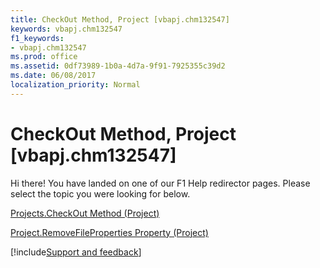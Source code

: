```yaml
---
title: CheckOut Method, Project [vbapj.chm132547]
keywords: vbapj.chm132547
f1_keywords:
- vbapj.chm132547
ms.prod: office
ms.assetid: 0df73989-1b0a-4d7a-9f91-7925355c39d2
ms.date: 06/08/2017
localization_priority: Normal
---
```



# CheckOut Method, Project [vbapj.chm132547]

Hi there! You have landed on one of our F1 Help redirector pages. Please select the topic you were looking for below.

[Projects.CheckOut Method (Project)](http://msdn.microsoft.com/library/2de8fef7-150b-4f67-4677-507f5d2a258f%28Office.15%29.aspx)

[Project.RemoveFileProperties Property (Project)](http://msdn.microsoft.com/library/7aff624c-e9c9-f526-b233-fe0cc415e901%28Office.15%29.aspx)

[!include[Support and feedback](~/includes/feedback-boilerplate.md)]